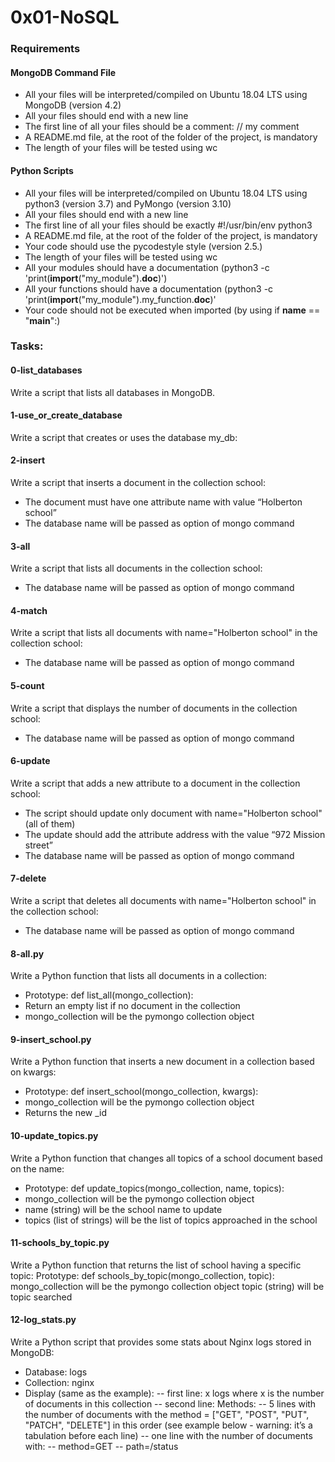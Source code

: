 # 0x01-NoSQL

### Requirements
#### MongoDB Command File
- All your files will be interpreted/compiled on Ubuntu 18.04 LTS using MongoDB (version 4.2)
- All your files should end with a new line
- The first line of all your files should be a comment: // my comment
- A README.md file, at the root of the folder of the project, is mandatory
- The length of your files will be tested using wc
#### Python Scripts
- All your files will be interpreted/compiled on Ubuntu 18.04 LTS using python3 (version 3.7) and PyMongo (version 3.10)
- All your files should end with a new line
- The first line of all your files should be exactly #!/usr/bin/env python3
- A README.md file, at the root of the folder of the project, is mandatory
- Your code should use the pycodestyle style (version 2.5.)
- The length of your files will be tested using wc
- All your modules should have a documentation (python3 -c 'print(__import__("my_module").__doc__)')
- All your functions should have a documentation (python3 -c 'print(__import__("my_module").my_function.__doc__)'
- Your code should not be executed when imported (by using if __name__ == "__main__":)

### Tasks:
#### 0-list_databases
Write a script that lists all databases in MongoDB.

#### 1-use_or_create_database
Write a script that creates or uses the database my_db:

#### 2-insert
Write a script that inserts a document in the collection school:
- The document must have one attribute name with value “Holberton school”
- The database name will be passed as option of mongo command

#### 3-all
Write a script that lists all documents in the collection school:
- The database name will be passed as option of mongo command

#### 4-match
Write a script that lists all documents with name="Holberton school" in the collection school:
- The database name will be passed as option of mongo command

#### 5-count
Write a script that displays the number of documents in the collection school:
- The database name will be passed as option of mongo command

#### 6-update
Write a script that adds a new attribute to a document in the collection school:
- The script should update only document with name="Holberton school" (all of them)
- The update should add the attribute address with the value “972 Mission street”
- The database name will be passed as option of mongo command

#### 7-delete
Write a script that deletes all documents with name="Holberton school" in the collection school:
- The database name will be passed as option of mongo command

#### 8-all.py
Write a Python function that lists all documents in a collection:
- Prototype: def list_all(mongo_collection):
- Return an empty list if no document in the collection
- mongo_collection will be the pymongo collection object

#### 9-insert_school.py
Write a Python function that inserts a new document in a collection based on kwargs:
- Prototype: def insert_school(mongo_collection, kwargs):
- mongo_collection will be the pymongo collection object
- Returns the new _id

#### 10-update_topics.py
Write a Python function that changes all topics of a school document based on the name:
- Prototype: def update_topics(mongo_collection, name, topics):
- mongo_collection will be the pymongo collection object
- name (string) will be the school name to update
- topics (list of strings) will be the list of topics approached in the school

#### 11-schools_by_topic.py
Write a Python function that returns the list of school having a specific topic:
Prototype: def schools_by_topic(mongo_collection, topic):
mongo_collection will be the pymongo collection object
topic (string) will be topic searched

#### 12-log_stats.py
Write a Python script that provides some stats about Nginx logs stored in MongoDB:
- Database: logs
- Collection: nginx
- Display (same as the example):
-- first line: x logs where x is the number of documents in this collection
-- second line: Methods:
-- 5 lines with the number of documents with the method = ["GET", "POST", "PUT", "PATCH", "DELETE"] in this order (see example below - warning: it’s a tabulation before each line)
-- one line with the number of documents with:
-- method=GET
-- path=/status
